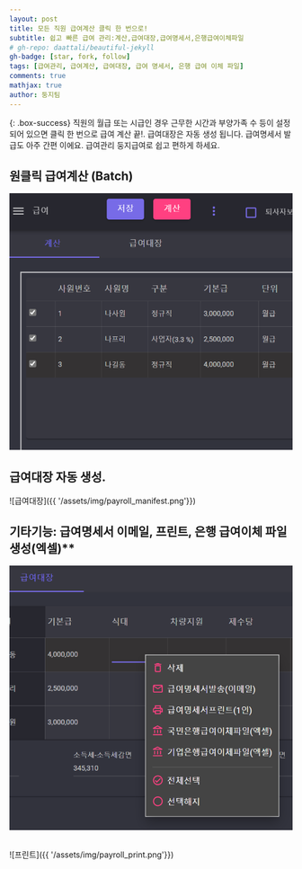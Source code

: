 ```yaml
---
layout: post
title: 모든 직원 급여계산 클릭 한 번으로!  
subtitle: 쉽고 빠른 급여 관리:계산,급여대장,급여명세서,은행급여이체파일  
# gh-repo: daattali/beautiful-jekyll
gh-badge: [star, fork, follow]
tags: [급여관리, 급여계산, 급여대장, 급여 명세서, 은행 급여 이체 파일]
comments: true
mathjax: true 
author: 둥지팀
---
```


{: .box-success}
직원의 월급 또는 시급인 경우 근무한 시간과 부양가족 수 등이 설정되어 있으면 클릭 한 번으로 급여 계산 끝!. 급여대장은 자동 생성 됩니다.  급여명세서 발급도 아주 간편 이에요.  급여관리 둥지급여로 쉽고 편하게 하세요. 

## 원클릭 급여계산 (Batch)

![원클릭 급여계산](/assets/img/payrollcalc.png)

## 급여대장 자동 생성.

![급여대장]({{ '/assets/img/payroll_manifest.png'}})

## 기타기능: 급여명세서 이메일, 프린트, 은행 급여이체 파일 생성(엑셀)**

![기타기능](/assets/img/payrolletc_features.png)

## 

![프린트]({{ '/assets/img/payroll_print.png'}})

<!--
## Here is a secondary heading

[This is a link to a different site](https://deanattali.com/) and [this is a link to a section inside this page](#local-urls).

Here's a table:

| Number | Next number | Previous number |
| :------ |:--- | :--- |
| Five | Six | Four |
| Ten | Eleven | Nine |
| Seven | Eight | Six |
| Two | Three | One |

You can use [MathJax](https://www.mathjax.org/) to write LaTeX expressions. For example:
When \\(a \ne 0\\), there are two solutions to \\(ax^2 + bx + c = 0\\) and they are $$x = {-b \pm \sqrt{b^2-4ac} \over 2a}.$$

How about a yummy crepe?

![Crepe](https://beautifuljekyll.com/assets/img/crepe.jpg)

It can also be centered!

![Crepe](https://beautifuljekyll.com/assets/img/crepe.jpg){: .mx-auto.d-block :}

Here's a code chunk:

~~~
var foo = function(x) {
  return(x + 5);
}
foo(3)
~~~

And here is the same code with syntax highlighting:

```javascript
var foo = function(x) {
  return(x + 5);
}
foo(3)
```

And here is the same code yet again but with line numbers:

{% highlight javascript linenos %}
var foo = function(x) {
  return(x + 5);
}
foo(3)
{% endhighlight %}

## Boxes
You can add notification, warning and error boxes like this:

### Notification

{: .box-note}
**Note:** This is a notification box.

### Warning

{: .box-warning}
**Warning:** This is a warning box.

### Error

{: .box-error}
**Error:** This is an error box.

## Local URLs in project sites {#local-urls}

When hosting a *project site* on GitHub Pages (for example, `https://USERNAME.github.io/MyProject`), URLs that begin with `/` and refer to local files may not work correctly due to how the root URL (`/`) is interpreted by GitHub Pages. You can read more about it [in the FAQ](https://beautifuljekyll.com/faq/#links-in-project-page). To demonstrate the issue, the following local image will be broken **if your site is a project site:**

![Crepe](/assets/img/crepe.jpg)

If the above image is broken, then you'll need to follow the instructions [in the FAQ](https://beautifuljekyll.com/faq/#links-in-project-page). Here is proof that it can be fixed:

![Crepe]({{ '/assets/img/crepe.jpg' | relative_url }})

-->
